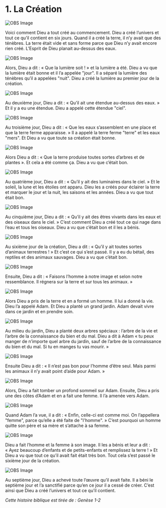 # 1. La Création

![OBS Image](https://cdn.door43.org/obs/jpg/360px/obs-en-01-01.jpg)

Voici comment Dieu a tout créé au commencement. Dieu a créé l’univers et tout ce qu’il contient en six jours. Quand il a créé la terre, il n’y avait que des ténèbres. La terre était vide et sans forme parce que Dieu n’y avait encore rien créé. L’Esprit de Dieu planait au-dessus des eaux.

![OBS Image](https://cdn.door43.org/obs/jpg/360px/obs-en-01-02.jpg)

Alors, Dieu a dit : « Que la lumière soit ! » et la lumière a été. Dieu a vu que la lumière était bonne et il l’a appelée "jour". Il a séparé la lumière des ténèbres qu’il a appelées "nuit". Dieu a créé la lumière au premier jour de la création.

![OBS Image](https://cdn.door43.org/obs/jpg/360px/obs-en-01-03.jpg)

Au deuxième jour, Dieu a dit : « Qu’il ait une étendue au-dessus des eaux. » Et il y a eu une étendue. Dieu a appelé cette étendue "ciel".

![OBS Image](https://cdn.door43.org/obs/jpg/360px/obs-en-01-04.jpg)

Au troisième jour, Dieu a dit : « Que les eaux s’assemblent en une place et que la terre ferme apparaisse. » Il a appelé la terre ferme "terre" et les eaux "mers". Et Dieu a vu que toute sa création était bonne.

![OBS Image](https://cdn.door43.org/obs/jpg/360px/obs-en-01-05.jpg)

Alors Dieu a dit : « Que la terre produise toutes sortes d’arbres et de plantes ». Et cela a été comme ça. Dieu a vu que c’était bon.

![OBS Image](https://cdn.door43.org/obs/jpg/360px/obs-en-01-06.jpg)

Au quatrième jour, Dieu a dit : « Qu’il y ait des luminaires dans le ciel. » Et le soleil, la lune et les étoiles ont apparu. Dieu les a créés pour éclairer la terre et marquer le jour et la nuit, les saisons et les années. Dieu a vu que tout était bon.

![OBS Image](https://cdn.door43.org/obs/jpg/360px/obs-en-01-07.jpg)

Au cinquième jour, Dieu a dit : « Qu’il y ait des êtres vivants dans les eaux et des oiseaux dans le ciel. » C’est comment Dieu a créé tout ce qui nage dans l’eau et tous les oiseaux. Dieu a vu que c’était bon et il les a bénis.

![OBS Image](https://cdn.door43.org/obs/jpg/360px/obs-en-01-08.jpg)

Au sixième jour de la création, Dieu a dit : « Qu’il y ait toutes sortes d’animaux terrestres ! » Et c’est ce qui s’est passé. II y a eu du bétail, des reptiles et des animaux sauvages. Dieu a vu que c’était bon.

![OBS Image](https://cdn.door43.org/obs/jpg/360px/obs-en-01-09.jpg)

Ensuite, Dieu a dit : « Faisons l’homme à notre image et selon notre ressemblance. Il régnera sur la terre et sur tous les animaux. »

![OBS Image](https://cdn.door43.org/obs/jpg/360px/obs-en-01-10.jpg)

Alors Dieu a pris de la terre et en a formé un homme. Il lui a donné la vie. Dieu l’a appelé Adam. Et Dieu a planté un grand jardin. Adam devait vivre dans ce jardin et en prendre soin.

![OBS Image](https://cdn.door43.org/obs/jpg/360px/obs-en-01-11.jpg)

Au milieu du jardin, Dieu a planté deux arbres spéciaux : l’arbre de la vie et l’arbre de la connaissance du bien et du mal. Dieu a dit à Adam « tu peux manger de n’importe quel arbre du jardin, sauf de l’arbre de la connaissance du bien et du mal. Si tu en manges tu vas mourir. »

![OBS Image](https://cdn.door43.org/obs/jpg/360px/obs-en-01-12.jpg)

Ensuite Dieu a dit : « Il n’est pas bon pour l’homme d’être seul. Mais parmi les animaux il n’y avait point d’aide pour Adam. »

![OBS Image](https://cdn.door43.org/obs/jpg/360px/obs-en-01-13.jpg)

Alors, Dieu a fait tomber un profond sommeil sur Adam. Ensuite, Dieu a pris une des côtes d’Adam et en a fait une femme. Il l’a amenée vers Adam.

![OBS Image](https://cdn.door43.org/obs/jpg/360px/obs-en-01-14.jpg)

Quand Adam l’a vue, il a dit : « Enfin, celle-ci est comme moi. On l’appellera "femme", parce qu’elle a été faite de "l'homme". » C’est pourquoi un homme quitte son père et sa mère et s’attache à sa femme.

![OBS Image](https://cdn.door43.org/obs/jpg/360px/obs-en-01-15.jpg)

Dieu a fait l’homme et la femme à son image. Il les a bénis et leur a dit : « Ayez beaucoup d’enfants et de petits-enfants et remplissez la terre ! » Et Dieu a vu que tout ce qu’il avait fait était très bon. Tout cela s’est passé le sixième jour de la création.

![OBS Image](https://cdn.door43.org/obs/jpg/360px/obs-en-01-16.jpg)

Au septième jour, Dieu a achevé toute l’œuvre qu’il avait faite. Il a béni le septième jour et l’a sanctifié parce qu’en ce jour il a cessé de créer. C’est ainsi que Dieu a créé l’univers et tout ce qu’il contient.

_Cette histoire biblique est tirée de : Genèse 1-2_